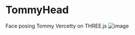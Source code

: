 # TommyHead
Face posing Tommy Vercetty on THREE.js
![image](https://user-images.githubusercontent.com/59344539/230752915-a75d9c44-0179-4826-b6a3-7edf82b3887d.png)
